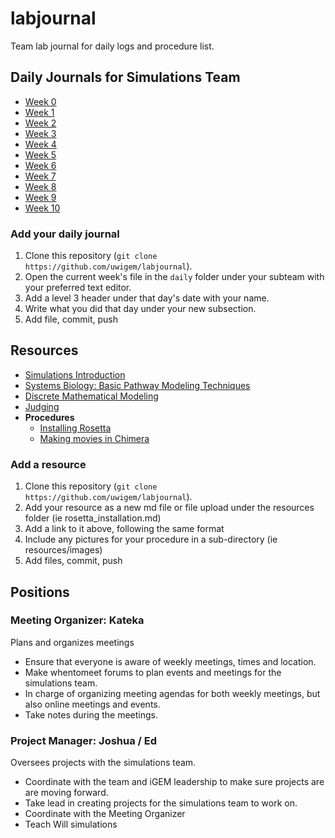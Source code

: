 # labjournal

Team lab journal for daily logs and procedure list.

## Daily Journals for Simulations Team

 * [Week  0](daily/simulations/week-00.md)
 * [Week  1](daily/simulations/week-01.md)
 * [Week  2](daily/simulations/week-02.md)
 * [Week  3](daily/simulations/week-03.md)
 * [Week  4](daily/simulations/week-04.md)
 * [Week  5](daily/simulations/week-05.md)
 * [Week  6](daily/simulations/week-06.md)
 * [Week  7](daily/simulations/week-07.md)
 * [Week  8](daily/simulations/week-08.md)
 * [Week  9](daily/simulations/week-09.md)
 * [Week 10](daily/simulations/week-10.md)

### Add your daily journal

 1. Clone this repository (`git clone https://github.com/uwigem/labjournal`).
 2. Open the current week's file in the `daily` folder under your subteam with
    your preferred text editor.
 3. Add a level 3 header under that day's date with your name.
 4. Write what you did that day under your new subsection.
 5. Add file, commit, push

## Resources

 * [Simulations Introduction](resources/simulations_intro.md)
 * [Systems Biology: Basic Pathway Modeling Techniques](resources/BioPathwayModeling.pdf)
 * [Discrete Mathematical Modeling](resources/IntroMathModeling.pdf)
 * [Judging](resources/judging_basics.md)
 * **Procedures**
   * [Installing Rosetta](resources/procedures/rosetta_installation.md)
   * [Making movies in Chimera](resources/procedures/chimera_movie.md)

### Add a resource

 1. Clone this repository (`git clone https://github.com/uwigem/labjournal`).
 2. Add your resource as a new md file or file upload under the resources folder (ie rosetta_installation.md)
 3. Add a link to it above, following the same format
 4. Include any pictures for your procedure in a sub-directory (ie resources/images)
 5. Add files, commit, push

## Positions

### Meeting Organizer: Kateka

Plans and organizes meetings

 * Ensure that everyone is aware of weekly meetings, times and location.
 * Make whentomeet forums to plan events and meetings for the simulations team.
 * In charge of organizing meeting agendas for both weekly meetings, but also
   online meetings and events.
 * Take notes during the meetings.

### Project Manager: Joshua / Ed

Oversees projects with the simulations team.

 * Coordinate with the team and iGEM leadership to make sure projects are are
   moving forward.
 * Take lead in creating projects for the simulations team to work on.
 * Coordinate with the Meeting Organizer
 * Teach Will simulations
